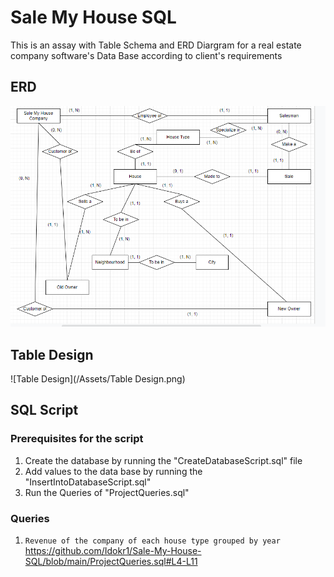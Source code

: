 
# Sale My House SQL

This is an assay with Table Schema and ERD Diargram for a real estate company software's Data Base according to client's requirements

  ## ERD
![ERD](/Assets/ERD.png)

## Table Design

![Table Design](/Assets/Table Design.png)

  

## SQL Script

### Prerequisites for the script
1. Create the database by running the "CreateDatabaseScript.sql" file
2. Add values to the data base by running the "InsertIntoDatabaseScript.sql"
3. Run the Queries of "ProjectQueries.sql"


### Queries
1. `Revenue of the company of each house type grouped by year`
https://github.com/Idokr1/Sale-My-House-SQL/blob/main/ProjectQueries.sql#L4-L11
